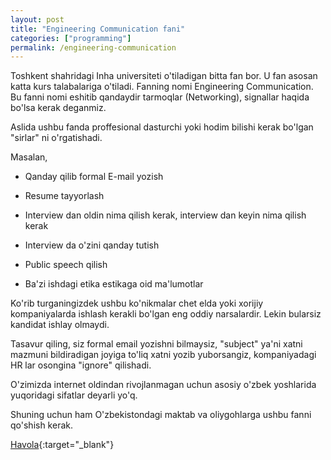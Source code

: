 ```yaml
---
layout: post
title: "Engineering Communication fani"
categories: ["programming"]
permalink: /engineering-communication
---
```


Toshkent shahridagi Inha universiteti o'tiladigan bitta fan bor. U fan asosan katta kurs talabalariga o'tiladi. Fanning nomi Engineering Communication. Bu fanni nomi eshitib qandaydir tarmoqlar (Networking), signallar haqida bo'lsa kerak deganmiz.

Aslida ushbu fanda proffesional dasturchi yoki hodim bilishi kerak bo'lgan "sirlar" ni o'rgatishadi.

Masalan, 

- Qanday qilib formal E-mail yozish

- Resume tayyorlash

- Interview dan oldin nima qilish kerak, interview dan keyin nima qilish kerak

- Interview da o'zini qanday tutish

- Public speech qilish

- Ba'zi ishdagi etika estikaga oid ma'lumotlar

Ko'rib turganingizdek ushbu ko'nikmalar chet elda yoki xorijiy kompaniyalarda ishlash kerakli bo'lgan eng oddiy narsalardir. Lekin bularsiz kandidat ishlay olmaydi. 

Tasavur qiling, siz formal email yozishni bilmaysiz, "subject" ya'ni xatni mazmuni bildiradigan joyiga to'liq xatni yozib yuborsangiz, kompaniyadagi HR lar osongina "ignore" qilishadi.

O'zimizda internet oldindan rivojlanmagan uchun asosiy o'zbek yoshlarida yuqoridagi  sifatlar deyarli yo'q.

Shuning uchun ham O'zbekistondagi maktab va oliygohlarga ushbu fanni qo'shish kerak.

[Havola](https://t.me/nodir_adventure/231){:target="_blank"}
